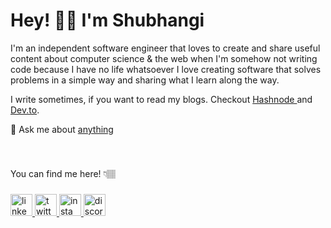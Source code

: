 # Hey! 👋🏼 I'm Shubhangi

I'm an independent software engineer that loves to create and share useful content about computer science & the web when I'm somehow not writing code because I have no life whatsoever
I love creating software that solves problems in a simple way and sharing what I learn along the way.

I write sometimes, if you want to read my blogs.
 Checkout [Hashnode ](https://wthshubhi.hashnode.dev/)and [Dev.to](https://dev.to/shubhicodes).
 
💬 Ask me about [anything](https://twitter.com/_shubhie)
###
<br>
<p align="left">You can find me here! 👇🏽</p>


###

<div align="left">
  <a href="https://www.linkedin.com/in/shubhicodes" target="_blank">
    <img src="https://img.shields.io/static/v1?message=LinkedIn&logo=linkedin&label=&color=0077B5&logoColor=white&labelColor=&style=for-the-badge" height="35" alt="linkedin logo"  />
  </a>
  <a href="https://twitter.com/shubhicodes" target="_blank">
    <img src="https://img.shields.io/static/v1?message=Twitter&logo=twitter&label=&color=1DA1F2&logoColor=white&labelColor=&style=for-the-badge" height="35" alt="twitter logo"  />
  </a>
 <a href="https://www.instagram.com/shubhicodes" target="_blank">
    <img src="https://img.shields.io/static/v1?message=instagram&logo=instagram&label=&color=E4405F&logoColor=white&labelColor=&style=for-the-badge" height="35" alt="insta logo" />
  </a>
<a href="https://www.discord.com/Shubhi#9416" target="_blank">
    <img src="https://img.shields.io/static/v1?message=discord&logo=discord&label=&color=5865F2&logoColor=white&labelColor=&style=for-the-badge" height="35" alt="discord logo" />
  </a>
</div>
